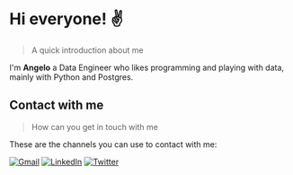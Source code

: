 # Hi everyone! ✌️

> A quick introduction about me

I'm __Angelo__ a Data Engineer who likes programming and playing with data, mainly with Python and Postgres.

## Contact with me

> How can you get in touch with me

These are the channels you can use to contact with me:

[![Gmail](https://img.shields.io/badge/Gmail-D14836?style=for-the-badge&logo=gmail&logoColor=white)](mailto:angelo.mucha.yllanes@gmail.com)
[![LinkedIn](https://img.shields.io/badge/LinkedIn-0077B5?style=for-the-badge&logo=linkedin&logoColor=white)](https://www.linkedin.com/in/de-angelo-mucha)
[![Twitter](https://img.shields.io/badge/Twitter-1DA1F2?style=for-the-badge&logo=twitter&logoColor=white)](https://twitter.com/Angelo15M)

<!--
**AngeloM15/AngeloM15** is a ✨ _special_ ✨ repository because its `README.md` (this file) appears on your GitHub profile.

Here are some ideas to get you started:

- 🔭 I’m currently working on ...
- 🌱 I’m currently learning ...
- 👯 I’m looking to collaborate on ...
- 🤔 I’m looking for help with ...
- 💬 Ask me about ...
- 📫 How to reach me: ...
- 😄 Pronouns: ...
- ⚡ Fun fact: ...

[![Follow](https://img.shields.io/twitter/follow/Angelo15M?style=social)](https://twitter.com/intent/follow?screen_name=Angelo15M)
-->

